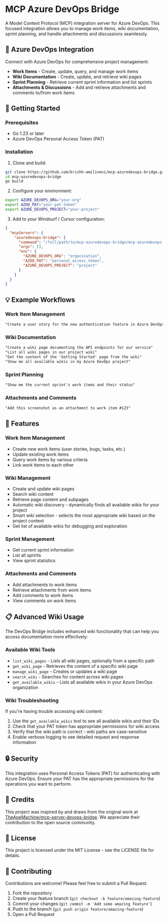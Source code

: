 # MCP Azure DevOps Bridge

A Model Context Protocol (MCP) integration server for Azure DevOps. This focused integration allows you to manage work items, wiki documentation, sprint planning, and handle attachments and discussions seamlessly.

## 🌉 Azure DevOps Integration

Connect with Azure DevOps for comprehensive project management:

- **Work Items** - Create, update, query, and manage work items
- **Wiki Documentation** - Create, update, and retrieve wiki pages
- **Sprint Planning** - Retrieve current sprint information and list sprints
- **Attachments & Discussions** - Add and retrieve attachments and comments to/from work items

## 🚀 Getting Started

### Prerequisites

- Go 1.23 or later
- Azure DevOps Personal Access Token (PAT)

### Installation

1. Clone and build:

```bash
git clone https://github.com/krishh-amilineni/mcp-azuredevops-bridge.git
cd mcp-azuredevops-bridge
go build
```

2. Configure your environment:

```bash
export AZURE_DEVOPS_ORG="your-org"
export AZDO_PAT="your-pat-token"
export AZURE_DEVOPS_PROJECT="your-project"
```

3. Add to your Windsurf / Cursor configuration:

```json
{
  "mcpServers": {
    "azuredevops-bridge": {
      "command": "/full/path/to/mcp-azuredevops-bridge/mcp-azuredevops-bridge",
      "args": [],
      "env": {
        "AZURE_DEVOPS_ORG": "organization",
        "AZDO_PAT": "personal_access_token",
        "AZURE_DEVOPS_PROJECT": "project"
      }
    }
  }
}
```

## 💡 Example Workflows

### Work Item Management

```txt
"Create a user story for the new authentication feature in Azure DevOps"
```

### Wiki Documentation

```txt
"Create a wiki page documenting the API endpoints for our service"
"List all wiki pages in our project wiki"
"Get the content of the 'Getting Started' page from the wiki"
"Show me all available wikis in my Azure DevOps project"
```

### Sprint Planning

```txt
"Show me the current sprint's work items and their status"
```

### Attachments and Comments

```txt
"Add this screenshot as an attachment to work item #123"
```

## 🔧 Features

### Work Item Management
- Create new work items (user stories, bugs, tasks, etc.)
- Update existing work items
- Query work items by various criteria
- Link work items to each other

### Wiki Management
- Create and update wiki pages
- Search wiki content
- Retrieve page content and subpages
- Automatic wiki discovery - dynamically finds all available wikis for your project
- Smart wiki selection - selects the most appropriate wiki based on the project context
- Get list of available wikis for debugging and exploration

### Sprint Management
- Get current sprint information
- List all sprints
- View sprint statistics

### Attachments and Comments
- Add attachments to work items
- Retrieve attachments from work items
- Add comments to work items
- View comments on work items

## 📋 Advanced Wiki Usage

The DevOps Bridge includes enhanced wiki functionality that can help you access documentation more effectively:

### Available Wiki Tools

- `list_wiki_pages` - Lists all wiki pages, optionally from a specific path
- `get_wiki_page` - Retrieves the content of a specific wiki page
- `manage_wiki_page` - Creates or updates a wiki page
- `search_wiki` - Searches for content across wiki pages
- `get_available_wikis` - Lists all available wikis in your Azure DevOps organization

### Wiki Troubleshooting

If you're having trouble accessing wiki content:

1. Use the `get_available_wikis` tool to see all available wikis and their IDs
2. Check that your PAT token has appropriate permissions for wiki access
3. Verify that the wiki path is correct - wiki paths are case-sensitive
4. Enable verbose logging to see detailed request and response information

## 🔒 Security

This integration uses Personal Access Tokens (PAT) for authenticating with Azure DevOps. Ensure your PAT has the appropriate permissions for the operations you want to perform.

## 📝 Credits

This project was inspired by and draws from the original work at [TheApeMachine/mcp-server-devops-bridge](https://github.com/TheApeMachine/mcp-server-devops-bridge). We appreciate their contribution to the open source community.

## 📝 License

This project is licensed under the MIT License - see the LICENSE file for details.

## 🤝 Contributing

Contributions are welcome! Please feel free to submit a Pull Request.

1. Fork the repository
2. Create your feature branch (`git checkout -b feature/amazing-feature`)
3. Commit your changes (`git commit -m 'Add some amazing feature'`)
4. Push to the branch (`git push origin feature/amazing-feature`)
5. Open a Pull Request
